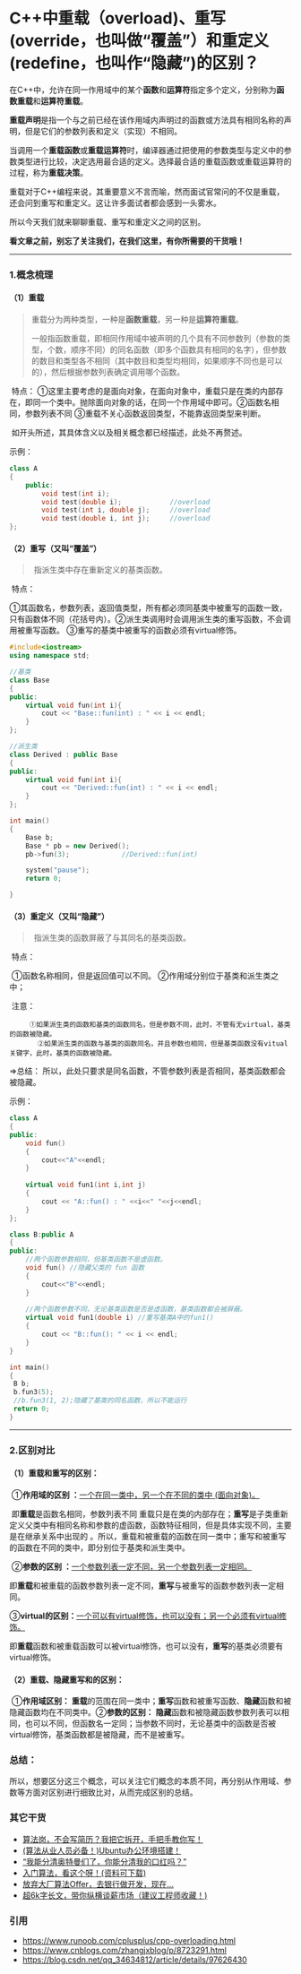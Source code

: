 # C++中重载（overload)、重写(override，也叫做“覆盖”）和重定义(redefine，也叫作“隐藏”)的区别？



在C++中，允许在同一作用域中的某个**函数**和**运算符**指定多个定义，分别称为**函数重载**和**运算符重载**。

**重载声明**是指一个与之前已经在该作用域内声明过的函数或方法具有相同名称的声明，但是它们的参数列表和定义（实现）不相同。

当调用一个**重载函数**或**重载运算符**时，编译器通过把使用的参数类型与定义中的参数类型进行比较，决定选用最合适的定义。选择最合适的重载函数或重载运算符的过程，称为**重载决策**。



重载对于C++编程来说，其重要意义不言而喻，然而面试官常问的不仅是重载，还会问到重写和重定义。这让许多面试者都会感到一头雾水。

所以今天我们就来聊聊重载、重写和重定义之间的区别。



**看文章之前，别忘了关注我们，在我们这里，有你所需要的干货哦！**

------

### 1.概念梳理

#### （1）重载

> ​		重载分为两种类型，一种是**函数重载**，另一种是**运算符重载**。
>
> ​		一般指函数重载，即相同作用域中被声明的几个具有不同参数列（参数的类型，个数，顺序不同）的同名函数（即多个函数具有相同的名字），但参数的数目和类型各不相同（其中数目和类型均相同，如果顺序不同也是可以的），然后根据参数列表确定调用哪个函数。

​		特点：
​			①这里主要考虑的是面向对象，在面向对象中，重载只是在类的内部存在，即同一个类中。抛除面向对象的话，在同一个作用域中即可。
​			②函数名相同，参数列表不同 
​			③重载不关心函数返回类型，不能靠返回类型来判断。

​		如开头所述，其具体含义以及相关概念都已经描述，此处不再赘述。

示例：

```C++
class A
{
	public:
  		void test(int i);
  		void test(double i);			//overload
  		void test(int i, double j);		//overload
  		void test(double i, int j);		//overload
};
```



#### （2）重写（又叫“覆盖”）

> ​		指派生类中存在重新定义的基类函数。

​	特点：

​		①其函数名，参数列表，返回值类型，所有都必须同基类中被重写的函数一致，只有函数体不同（花括号内）。
​		②派生类调用时会调用派生类的重写函数，不会调用被重写函数。
​		③重写的基类中被重写的函数必须有virtual修饰。

```C++
#include<iostream>
using namespace std;

//基类
class Base
{
public:
    virtual void fun(int i){ 
        cout << "Base::fun(int) : " << i << endl;
    }
};

//派生类
class Derived : public Base
{
public:
    virtual void fun(int i){ 
        cout << "Derived::fun(int) : " << i << endl;
    }
};

int main()
{
    Base b;
    Base * pb = new Derived();
    pb->fun(3);				//Derived::fun(int)

    system("pause");
    return 0;

}
```



#### （3）重定义（又叫“隐藏”）

> ​		指派生类的函数屏蔽了与其同名的基类函数。

​	特点：

​			①函数名称相同，但是返回值可以不同。
​			②作用域分别位于基类和派生类之中；

​	注意：

  		 ①如果派生类的函数和基类的函数同名，但是参数不同，此时，不管有无virtual，基类的函数被隐藏。
  		   ②如果派生类的函数与基类的函数同名，并且参数也相同，但是基类函数没有vitual关键字，此时，基类的函数被隐藏。

=>总结： 所以，此处只要求是同名函数，不管参数列表是否相同，基类函数都会被隐藏。

示例：

```c++
class A
{
public:
	void fun()
	{
		cout<<"A"<<endl;
	}
    
    virtual void fun1(int i,int j)
 	{
 		cout << "A::fun() : " <<i<<" "<<j<<endl;
 	}
};

class B:public A
{
public:
    //两个函数参数相同，但基类函数不是虚函数。
	void fun() //隐藏父类的 fun 函数
	{
		cout<<"B"<<endl;
	}
    
    //两个函数参数不同，无论基类函数是否是虚函数，基类函数都会被屏蔽。
    virtual void fun1(double i) //重写基类A中的fun1()
	{
		cout << "B::fun(): " << i << endl;
	}
}

int main()
{
 B b;
 b.fun3(5);
 //b.fun3(1, 2);隐藏了基类的同名函数，所以不能运行
 return 0;
}
```



------

### 2.区别对比

#### （1）重载和重写的区别：

​		①**作用域的区别 ：**<u>一个在同一类中，另一个在不同的类中 (面向对象)。</u>

​					即**重载**是函数名相同，参数列表不同 重载只是在类的内部存在；**重写**是子类重新定义父类中有相同名称和参数的虚函数，函数特征相同，但是具体实现不同，主要是在继承关系中出现的 。所以，重载和被重载的函数在同一类中；重写和被重写的函数在不同的类中，即分别位于基类和派生类中。



​		②**参数的区别	 ：**<u>一个参数列表一定不同，另一个参数列表一定相同。</u>

​					即**重载**和被重载的函数参数列表一定不同，**重写**与被重写的函数参数列表一定相同。



​		③**virtual的区别：**<u>一个可以有virtual修饰，也可以没有；另一个必须有virtual修饰。</u>

​					即**重载**函数和被重载函数可以被virtual修饰，也可以没有，**重写**的基类必须要有virtual修饰。




#### （2）重载、隐藏重写和的区别：

​			①**作用域区别：** **重载**的范围在同一类中；**重写**函数和被重写函数、**隐藏**函数和被隐藏函数均在不同类中。
​			②**参数的区别：** **隐藏**函数和被隐藏函数参数列表可以相同，也可以不同，但函数名一定同；当参数不同时，无论基类中的函数是否被virtual修饰，基类函数都是被隐藏，而不是被重写。



### 总结：

​		所以，想要区分这三个概念，可以关注它们概念的本质不同，再分别从作用域、参数等方面对区别进行细致比对，从而完成区别的总结。



### 其它干货

- [算法岗，不会写简历？我把它拆开，手把手教你写！](http://mp.weixin.qq.com/s?__biz=MzkzNDIxMzE1NQ==&mid=2247485095&idx=1&sn=b3fa4c5e87d2c883e4234a512b03f925&chksm=c241e5ebf5366cfd0e1e878d6f81cc441c39da645f53f470547a6e1ca8fad20d3de16f3055bb&scene=21#wechat_redirect)
- [(算法从业人员必备！)Ubuntu办公环境搭建！](http://mp.weixin.qq.com/s?__biz=MzkzNDIxMzE1NQ==&mid=2247485184&idx=1&sn=cc9ac830e1fccceac03b1ec18c4cdc84&chksm=c241e44cf5366d5ac977c3f78b2b83148a6dba80ab8213c31ecc77582fe2eb2d2991bb76ecfc&scene=21#wechat_redirect)
- [“我能分清奥特曼们了，你能分清我的口红吗？”](http://mp.weixin.qq.com/s?__biz=MzkzNDIxMzE1NQ==&mid=2247485606&idx=1&sn=a54673568dda61af44ff3a707dd52927&chksm=c241ebeaf53662fc27913f4ce84252efd7d996e16a30828d52dcd840de0868f2ae8f911dda09&scene=21#wechat_redirect)
- [入门算法，看这个呀！(资料可下载)](http://mp.weixin.qq.com/s?__biz=MzkzNDIxMzE1NQ==&mid=2247485678&idx=1&sn=1f4c265a29bc78f3c3470cdf328a2d7b&chksm=c241eba2f53662b487a3a0a629d97b1e811552153728031c2b30614aeadd722cc83bf1d3d866&scene=21#wechat_redirect)
- [放弃大厂算法Offer，去银行做开发，现在...](http://mp.weixin.qq.com/s?__biz=MzkzNDIxMzE1NQ==&mid=2247485716&idx=1&sn=ca48d6fd590c9a76749c41c47e5f2da3&chksm=c241ea58f536634e7b19eab8b6f14953e068b8701623fd8c1f3deb6e1abd26503e7062bddcfd&scene=21#wechat_redirect)
- [超6k字长文，带你纵横谈薪市场（建议工程师收藏！)](http://mp.weixin.qq.com/s?__biz=MzkzNDIxMzE1NQ==&mid=2247485766&idx=1&sn=e8c91387c1f8cb5902b695e73018a609&chksm=c241ea0af536631c7c9f01eac9e596536f1c666a824b6ea80915189b773473dd9e54ef26d751&scene=21#wechat_redirect)



### 引用

- https://www.runoob.com/cplusplus/cpp-overloading.html
- https://www.cnblogs.com/zhangjxblog/p/8723291.html
- https://blog.csdn.net/qq_34634812/article/details/97626430

